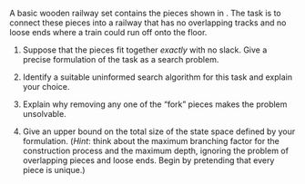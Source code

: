 

A basic wooden railway set contains the pieces shown in
. The task is to connect these pieces into a railway that has no
overlapping tracks and no loose ends where a train could run off onto
the floor.<br>

1.  Suppose that the pieces fit together *exactly* with no
    slack. Give a precise formulation of the task as a search problem.<br>

2.  Identify a suitable uninformed search algorithm for this task and
    explain your choice.<br>

3.  Explain why removing any one of the “fork” pieces makes the
    problem unsolvable. <br>

4.  Give an upper bound on the total size of the state space defined by
    your formulation. (*Hint*: think about the maximum
    branching factor for the construction process and the maximum depth,
    ignoring the problem of overlapping pieces and loose ends. Begin by
    pretending that every piece is unique.)
